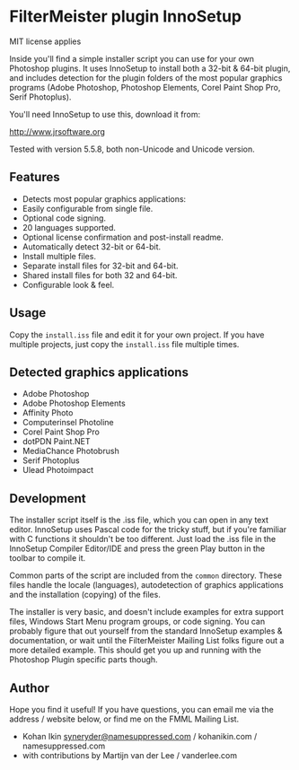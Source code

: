 FilterMeister plugin InnoSetup
==============================
MIT license applies

Inside you'll find a simple installer script you can use for your own
Photoshop plugins.  It uses InnoSetup to install both a 32-bit & 64-bit
plugin, and includes detection for the plugin folders of the most
popular graphics programs (Adobe Photoshop, Photoshop Elements, Corel
Paint Shop Pro, Serif Photoplus).

You'll need InnoSetup to use this, download it from:

http://www.jrsoftware.org

Tested with version 5.5.8, both non-Unicode and Unicode version.

Features
--------
*	Detects most popular graphics applications:
*	Easily configurable from single file.
*	Optional code signing.
*	20 languages supported.
*	Optional license confirmation and post-install readme.
*	Automatically detect 32-bit or 64-bit.
*	Install multiple files.
*	Separate install files for 32-bit and 64-bit.
*	Shared install files for both 32 and 64-bit.
*	Configurable look & feel.

Usage
-----
Copy the `install.iss` file and edit it for your own project. If you
have multiple projects, just copy the `install.iss` file multiple
times.


Detected graphics applications
------------------------------
*	Adobe Photoshop
*	Adobe Photoshop Elements
*	Affinity Photo
*	Computerinsel Photoline
*	Corel Paint Shop Pro
*	dotPDN Paint.NET
*	MediaChance Photobrush
*	Serif Photoplus
*	Ulead Photoimpact

Development
-----------
The installer script itself is the .iss file, which you can open in
any text editor. InnoSetup uses Pascal code for the tricky stuff,
but if you're familiar with C functions it shouldn't be too different.
Just load the .iss file in the InnoSetup Compiler Editor/IDE and press
the green Play button in the toolbar to compile it.

Common parts of the script are included from the `common` directory.
These files handle the locale (languages), autodetection of graphics
applications and the installation (copying) of the files.

The installer is very basic, and doesn't include examples for extra
support files, Windows Start Menu program groups, or code signing.
You can probably figure that out yourself from the standard InnoSetup
examples & documentation, or wait until the FilterMeister Mailing List
folks figure out a more detailed example.  This should get you up
and running with the Photoshop Plugin specific parts though.

Author
------
Hope you find it useful!  If you have questions, you can email me
via the address / website below, or find me on the FMML Mailing List.

- Kohan Ikin
  syneryder@namesuppressed.com / kohanikin.com / namesuppressed.com
- with contributions by Martijn van der Lee / vanderlee.com